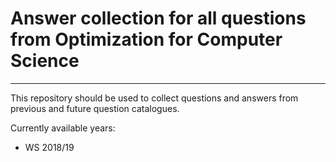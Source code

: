 # Answer collection for all questions from Optimization for Computer Science
---
This repository should be used to collect questions and answers from previous and future question catalogues.

Currently available years:
- WS 2018/19